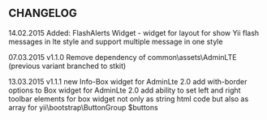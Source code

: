 CHANGELOG
---------

14.02.2015 Added: FlashAlerts Widget - widget for layout for show Yii flash messages in lte style and support multiple message in one style

07.03.2015 v1.1.0 Remove dependency of common\assets\AdminLTE (previous variant branched to stkit)

13.03.2015 v1.1.1 new Info-Box widget for AdminLte 2.0
           add with-border options to Box widget for AdminLte 2.0
           add ability to set left and right toolbar elements for box widget not only as string html code but also as array for yii\bootstrap\ButtonGroup $buttons